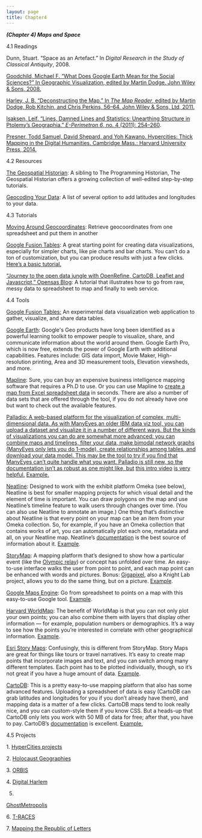 ```yaml
---
layout: page
title: Chapter4
---
```

***(Chapter 4) Maps and Space***

4.1 Readings

Dunn, Stuart. “Space as an Artefact.” In *Digital Research in the Study
of Classical Antiquity*, 2008.

[Goodchild, Michael F. “What Does Google Earth Mean for the Social
Sciences?” In Geographic Visualization, edited by Martin Dodge. John
Wiley & Sons,
2008.](https://ccle.ucla.edu/course/view/dah2015summer?section=6)

[Harley, J. B. “Deconstructing the Map.” In *The Map Reader*, edited by
Martin Dodge, Rob Kitchin, and Chris Perkins, 56–64. John Wiley & Sons,
Ltd, 2011.
](http://onlinelibrary.wiley.com/doi/10.1002/9780470979587.ch8/summary)

[Isaksen, Leif. “Lines, Damned Lines and Statistics: Unearthing
Structure in Ptolemy’s Geographia.” *E-Perimetron 6*, no. 4 (2011):
254–260](http://www.e-perimetron.org/Vol_6_4/Isaksen.pdf).

[Presner, Todd Samuel, David Shepard, and Yoh Kawano. Hypercities: Thick
Mapping in the Digital Humanities. Cambridge Mass.: Harvard University
Press, 2014.](https://ccle.ucla.edu/course/view/dah2015summer?section=6)

4.2 Resources

[The Geospatial Historian](http://geospatialhistorian.wordpress.com/): A
sibling to The Programming Historian, The Geospatial Historian offers a
growing collection of well-edited step-by-step tutorials.

[Geocoding Your
Data](http://miriamposner.com/dh101f15/index.php/tutorials-and-resources/mapping/):
A list of several option to add latitudes and longitudes to your data.

4.3 Tutorials

[Moving Around
Geocoordinates](http://miriamposner.com/dh101f15/index.php/tutorials-and-resources/mapping/retrieve-geocoordinates-from-one-spreadsheet-and-put-them-in-another/):
Retrieve geocoordinates from one spreadsheet and put them in another

[Google Fusion
Tables](https://support.google.com/fusiontables/answer/2571232): A great
starting point for creating data visualizations, especially for simpler
charts, like pie charts and bar charts. You can’t do a ton of
customization, but you can produce results with just a few clicks.
[Here’s a basic
tutorial.](http://miriamposner.com/blog/google-fusion-table-basics-with-ius-cushman-collection/)

[“Journey to the open data jungle with OpenRefine, CartoDB, Leaflet and
Javascript,” Opensas
Blog](https://opensas.wordpress.com/2013/06/27/journey-to-the-open-data-jungle-with-openrefine-cartodb-leaflet-and-javascript/):
A tutorial that illustrates how to go from raw, messy data to
spreadsheet to map and finally to web service.

4.4 Tools

[Google Fusion
Tables:](https://sites.google.com/site/fusiontablestalks/stories) An
experimental data visualization web application to gather, visualize,
and share data tables.

[Google Earth](http://www.google.com/earth/): Google's Geo products have
long been identified as a powerful learning toolkit to empower people to
visualize, share, and communicate information about the world around
them. Google Earth Pro, which is now free, extends the power of Google
Earth with additional capabilities. Features include: GIS data import,
Movie Maker, High-resolution printing, Area and 3D measurement tools,
Elevation viewsheds, and more.

[Mapline](https://mapline.com/category/blog/): Sure, you can buy an
expensive business intelligence mapping software that requires a Ph.D to
use. Or you can use Mapline to [create a map from Excel spreadsheet
data](https://mapline.com/create-a-map-from-excel-spreadsheet-data/) in
seconds. There are also a number of data sets that are offered through
the tool, if you do not already have one but want to check out the
available features.

[Palladio: A web-based platform for the visualization of complex,
multi-dimensional data. As with ManyEyes,an older IBM data viz tool, you
can upload a dataset and visualize it in a number of different ways. But
the kinds of visualizations you can do are somewhat more advanced: you
can combine maps and timelines, filter your data, make bimodal network
graphs (ManyEyes only lets you do 1-mode), create relationships among
tables, and download your data model. This may be the tool to try if you
find that ManyEyes can’t quite handle what you want. Palladio is still
new, so the documentation isn’t as robust as one might like,
but](http://palladio.designhumanities.org/) [this intro
video](http://hdlab.stanford.edu/lab-notebook/palladio/2014/06/20/full-video-tutorial/)
[is very helpful.](http://palladio.designhumanities.org/)
[Example](http://ricedh.github.io/01-palladio.html)[.](http://palladio.designhumanities.org/)

[Neatline](http://neatline.org/): Designed to work with the exhibit
platform Omeka (see below), Neatline is best for smaller mapping
projects for which visual detail and the element of time is important.
You can draw polygons on the map and use Neatline’s timeline feature to
walk users through changes over time. (You can also use Neatline to
annotate an image.) One thing that’s distinctive about Neatline is that
every point on your map can be an item from your Omeka collection. So,
for example, if you have an Omeka collection that contains works of art,
you can automatically plot each one, metadata and all, on your Neatline
map. Neatline’s [documentation](http://docs.neatline.org/) is the best
source of information about it.
[Example](http://ibnjubayr.lib.virginia.edu/view-exhibits).

[StoryMap](http://storymap.knightlab.com/): A mapping platform that’s
designed to show how a particular event (like the [Olympic
relay](http://storymap.knightlab.com/examples/sochi-2014-olympic-torch-relay.html))
or concept has unfolded over time. An easy-to-use interface walks the
user from point to point, and each map point can be enhanced with words
and pictures. Bonus:
[Gigapixel](http://storymap.knightlab.com/gigapixel.html), also a Knight
Lab project, allows you to do the same thing, but on a picture.
[Example](http://nps.maps.arcgis.com/apps/MapTour/index.html?appid=ed4298bcae2d48cc905a3491c16ca417&webmap=ea9fad7f1d6148a8bf5afc44c3662ae0).

[Google Maps Engine](https://mapsengine.google.com/map/): Go from
spreadsheet to points on a map with this easy-to-use Google tool.
[Example](https://mapsengine.google.com/map/embed?mid=zhuiTwVccKcw.kWvH6mZ0TfQI).

[Harvard WorldMap](http://worldmap.harvard.edu/): The benefit of
WorldMap is that you can not only plot your own points; you can also
combine them with layers that display other information — for example,
population numbers or demographics. It’s a way to see how the points
you’re interested in correlate with other geographical information.
[Example](http://worldmap.harvard.edu/digitalJC/).

[Esri Story Maps](http://storymaps.arcgis.com/en/): Confusingly, this is
different from StoryMap. Story Maps are great for things like tours or
travel narratives. It’s easy to create map points that incorporate
images and text, and you can switch among many different templates. Each
point has to be plotted individually, though, so it’s not great if you
have a huge amount of data.
[Example](http://story.maps.arcgis.com/apps/MapTour/?appid=d5b2c90d8a53466f9c3efb0f25d13325).

[CartoDB](http://cartodb.com/): This is a pretty easy-to-use mapping
platform that also has some advanced features. Uploading a spreadsheet
of data is easy (CartoDB can grab latitudes and longitudes for you if
you don’t already have them), and mapping data is a matter of a few
clicks. CartoDB maps tend to look really nice, and you can custom-style
them if you know CSS. But a heads-up that CartoDB only lets you work
with 50 MB of data for free; after that, you have to pay. CartoDB’s
[documentation](http://cartodb.com/docs) is excellent.
[Example.](http://www.afdc.energy.gov/locator/stations/)

4.5 Projects

1\. [HyperCities projects](http://thebook.hypercities.com/)

2\. [Holocaust
Geographies](http://www.stanford.edu/group/spatialhistory/cgi-bin/site/project.php?id=1015)

3\. [ORBIS](http://orbis.stanford.edu/)

4\. [Digital
Harlem](http://heur-db-pro-1.ucc.usyd.edu.au/HEURIST/harlem/)

5.
[GhostMetropolis](http://hypercities.com/blog/2009/07/30/featured-collection-ghost-metropolis/)

6\. [T-RACES](http://salt.unc.edu/T-RACES/)

7\. [Mapping the Republic of
Letters](http://republicofletters.stanford.edu/)
